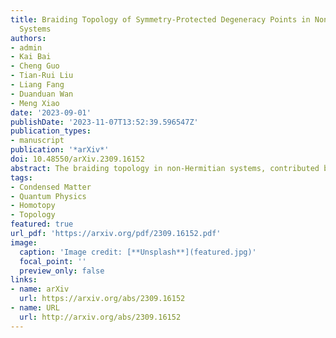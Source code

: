 ```yaml
---
title: Braiding Topology of Symmetry-Protected Degeneracy Points in Non-Hermitian
  Systems
authors:
- admin
- Kai Bai
- Cheng Guo
- Tian-Rui Liu
- Liang Fang
- Duanduan Wan
- Meng Xiao
date: '2023-09-01'
publishDate: '2023-11-07T13:52:39.596547Z'
publication_types:
- manuscript
publication: '*arXiv*'
doi: 10.48550/arXiv.2309.16152
abstract: The braiding topology in non-Hermitian systems, contributed by degeneracy points in the absence of symmetry, has sparked intense recent interest in exploring complex energy braiding in different disciplines. However, the interplay between this braiding topology and symmetries, especially those rendering the original framework inapplicable, remains elusive. Here, utilizing algebraic topology, we build the framework for the braiding topology of symmetry-protected degeneracy points, overcoming the challenges posed by the reduced codimension of these degeneracy points. The non-Abelian braiding topology is demonstrated with full-wave simulations in circuits. Our work empowers researchers across fields to harness symmetry and braid topology in non-Hermitian systems.
tags:
- Condensed Matter 
- Quantum Physics
- Homotopy
- Topology
featured: true
url_pdf: 'https://arxiv.org/pdf/2309.16152.pdf'
image:
  caption: 'Image credit: [**Unsplash**](featured.jpg)'
  focal_point: ''
  preview_only: false
links:
- name: arXiv
  url: https://arxiv.org/abs/2309.16152
- name: URL
  url: http://arxiv.org/abs/2309.16152
---
```

